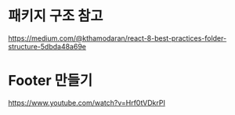 # 패키지 구조 참고

https://medium.com/@kthamodaran/react-8-best-practices-folder-structure-5dbda48a69e

# Footer 만들기

https://www.youtube.com/watch?v=Hrf0tVDkrPI
